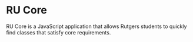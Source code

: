 <h1>RU Core</h1>
  RU Core is a JavaScript application that allows Rutgers students to quickly find classes that satisfy core requirements.
